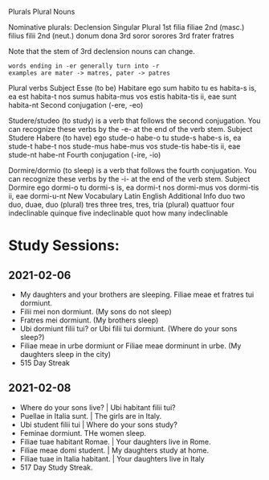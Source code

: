 Plurals
Plural Nouns

Nominative plurals:
Declension 	Singular 	Plural
1st 	filia 	filiae
2nd (masc.) 	filius 	filii
2nd (neut.) 	donum 	dona
3rd 	soror 	sorores
3rd 	frater 	fratres

Note that the stem of 3rd declension nouns can change.

    words ending in -er generally turn into -r
    examples are mater -> matres, pater -> patres

Plural verbs
Subject 	Esse (to be) 	Habitare
ego 	sum 	habito
tu 	es 	habita-s
is, ea 	est 	habita-t
nos 	sumus 	habita-mus
vos 	estis 	habita-tis
ii, eae 	sunt 	habita-nt
Second conjugation (-ere, -eo)

Studere/studeo (to study) is a verb that follows the second conjugation. You can recognize these verbs by the -e- at the end of the verb stem.
Subject 	Studere 	Habere (to have)
ego 	stude-o 	habe-o
tu 	stude-s 	habe-s
is, ea 	stude-t 	habe-t
nos 	stude-mus 	habe-mus
vos 	stude-tis 	habe-tis
ii, eae 	stude-nt 	habe-nt
Fourth conjugation (-ire, -io)

Dormire/dormio (to sleep) is a verb that follows the fourth conjugation. You can recognize these verbs by the -i- at the end of the verb stem.
Subject 	Dormire
ego 	dormi-o
tu 	dormi-s
is, ea 	dormi-t
nos 	dormi-mus
vos 	dormi-tis
ii, eae 	dormi-u-nt
New Vocabulary
Latin 	English 	Additional Info
duo 	two 	duo, duae, duo (plural)
tres 	three 	tres, tres, tria (plural)
quattuor 	four 	indeclinable
quinque 	five 	indeclinable
quot 	how many 	indeclinable


# Study Sessions:

## 2021-02-06
* My daughters and your brothers are sleeping. 
Filiae meae et fratres tui dormiunt.
* Filii mei non dormiunt. (My sons do not sleep)
*  Fratres mei dormiunt. (My brothers sleep)
*  Ubi dormiunt filii tui? or Ubi filii tui dormiunt. (Where do your sons sleep?) 
* Filiae meae in urbe dormiunt or Filiae meae dorminunt in urbe. (My daughters sleep in the city)
* 515 Day Streak

## 2021-02-08
* Where do your sons live?  | Ubi habitant filii tui?
* Puellae in Italia sunt. | The girls are in Italy. 
* Ubi student filii tui | Where do your sons study? 
* Feminae dormiunt.  THe women sleep.
* Filiae tuae habitant Romae. | Your daughters live in Rome.
* Filiae meae domi student. | My daughters study at home. 
* Filiae tuae in Italia habitant. | Your daughters live in Italy
* 517 Day Study Streak. 


